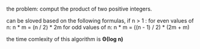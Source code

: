 the problem: comput the product of two positive integers.

can be sloved based on the following formulas, if n > 1 :
for even values of n:
n * m = (n / 2) * 2m
for odd values of n:
n * m = ((n - 1) / 2) * (2m + m) 

the time comlexity of this algorithm is **Θ(log n)**  
